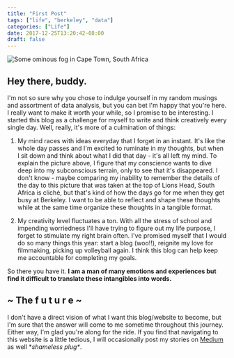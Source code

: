 ```yaml
---
title: "First Post"
tags: ["life", "berkeley", "data"]
categories: ["Life"]
date: 2017-12-25T13:20:42-08:00
draft: false
---
```


![Some ominous fog in Cape Town, South Africa](/img/fog.jpg)

## Hey there, buddy.

I'm not so sure why you chose to indulge yourself in my random musings and assortment of data analysis, but you can bet I'm happy that you're here. I really want to make it worth your while, so I promise to be interesting. I started this blog as a challenge for myself to write and think creatively every single day. Well, really, it's more of a culmination of things:

1. My mind races with ideas everyday that I forget in an instant. It's like the whole day passes and I'm excited to ruminate in my thoughts, but when I sit down and think about what I did that day - it's all left my mind. To explain the picture above, I figure that my conscience wants to dive deep into my subconscious terrain, only to see that it's disappeared. I don't know - maybe comparing my inability to remember the details of the day to this picture that was taken at the top of Lions Head, South Africa is cliché, but that's kind of how the days go for me when they get busy at Berkeley. I want to be able to reflect and shape these thoughts while at the same time organize these thoughts in a tangible format.

2. My creativity level fluctuates a ton. With all the stress of school and impending worriedness I'll have trying to figure out my life purpose, I forget to stimulate my right brain often. I've promised myself that I would do so many things this year: start a blog (woo!!), reignite my love for filmmaking, picking up volleyball again. I think this blog can help keep me accountable for completing my goals.

So there you have it. __I am a man of many emotions and experiences but find it difficult to translate these intangibles into words.__

## ~ The f u t u r e ~

I don't have a direct vision of what I want this blog/website to become, but I'm sure that the answer will come to me sometime throughout this journey. Either way, I'm glad you're along for the ride. If you find that navigating to this website is a little tedious, I will occasionally post my stories on [Medium](https://medium.com/@alexnakagawa) as well \**shameless plug\**.
